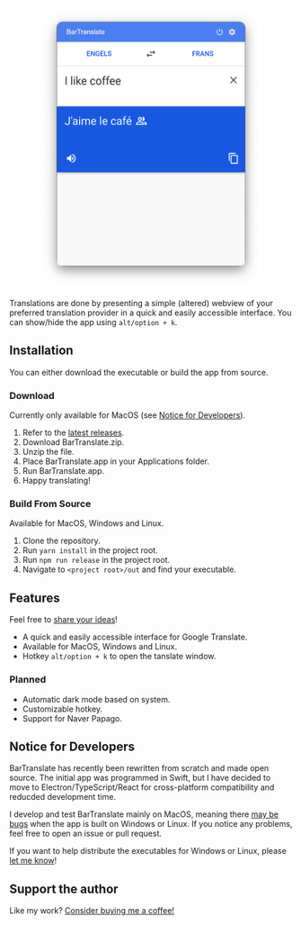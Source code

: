 <link rel="stylesheet" href="assets/css/style.css">

<p align="center">
    <img src="assets/images/interface-snapshot.png" alt="BarTranslate interface snapshot" width="400" height="500"/>
</p>

Translations are done by presenting a simple (altered) webview of your preferred translation provider in a quick and
easily accessible interface. You can show/hide the app using `alt/option + k`.

##  Installation

You can either download the executable or build the app from source.

### Download

Currently only available for MacOS (see [Notice for Developers](#notice-for-developers)).

1. Refer to the [latest releases](https://github.com/ThijmenDam/BarTranslate/releases).
2. Download BarTranslate.zip.
3. Unzip the file.
4. Place BarTranslate.app in your Applications folder.
5. Run BarTranslate.app.
6. Happy translating!

### Build From Source

Available for MacOS, Windows and Linux.

1. Clone the repository.
2. Run `yarn install` in the project root.
3. Run `npm run release` in the project root.
4. Navigate to `<project root>/out` and find your executable.

## Features

Feel free to [share your ideas](https://github.com/ThijmenDam/BarTranslate/discussions)!

* A quick and easily accessible interface for Google Translate.
* Available for MacOS, Windows and Linux.
* Hotkey `alt/option + k` to open the tanslate window.

### Planned

* Automatic dark mode based on system.
* Customizable hotkey.
* Support for Naver Papago.

## Notice for Developers

BarTranslate has recently been rewritten from scratch and made open source.
The initial app was programmed in Swift, but I have decided to move to Electron/TypeScript/React
for cross-platform compatibility and reducded development time.

I develop and test BarTranslate mainly on MacOS, meaning there <ins>may be bugs</ins>
when the app is built on Windows or Linux. If you notice any problems, feel free to open an issue or pull request.

If you want to help distribute the executables for Windows or Linux, please [let me
know](https://github.com/ThijmenDam/BarTranslate/discussions)!


## Support the author
Like my work? [Consider buying me a coffee!](https://www.paypal.me/thijmendam)
